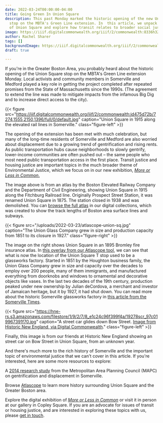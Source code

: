 ```yaml
---
date: 2022-03-24T00:00:00-04:00
title: Going Green In Union Square
description: This past Monday marked the historic opening of the new Union Square
  stop on the MBTA's Green Line extension. In  this article, we unpack the history
  of Union Square and explore how transit relates to broader social justice issues.
image: https://iiif.digitalcommonwealth.org/iiif/2/commonwealth:8336h321k/5769,3284,917,438/1200,/0/default.jpg
author: Rachel Sharer
tags: []
backgroundImage: https://iiif.digitalcommonwealth.org/iiif/2/commonwealth:8336h321k/5769,3284,917,438/1200,/0/default.jpg
draft: true

---
```

If you're in the Greater Boston Area, you probably heard about the historic opening of the Union Square stop on the MBTA's Green Line extension Monday. Local activists and community members in Somerville and Medford played a key role in getting the project completed after repeated promises from the State of Massachusetts since the 1990s. (The agreement to extend the line was made to mitigate impacts from the infamous Big Dig and to increase direct access to the city).

{{< figure src="https://iiif.digitalcommonwealth.org/iiif/2/commonwealth:jd475d72b/7274,1555,2150,1396/full/0/default.jpg" caption="Union Square in 1915 along the elevated rail lines in Somerville." class="figure-left" >}}

The opening of the extension has been met with much celebration, but many of the long-time residents of Somerville and Medford are also worried about displacement due to a growing trend of gentrification and rising rents. As public transportation hubs cause neighborhoods to slowly gentrify, lower-income communities are often pushed out – the same people who most need public transportation access in the first place. Transit justice and housing justice are important topics in the much broader theme of Environmental Justice, which we focus on in our new exhibition, [_More or Less in Common_.](https://www.leventhalmap.org/digital-exhibitions/more-or-less-in-common/)

The image above is from an atlas by the Boston Elevated Railway Company and the Department of Civil Engineering, showing Union Square in 1915 along the Fitchburg Railroad line. Originally Prospect Street Station, it was renamed Union Square in 1875. The station closed in 1938 and was demolished. You can [browse the full atlas](https://collections.leventhalmap.org/search/commonwealth:pc28d1265) in our digital collections, which was created to show the track lengths of Boston area surface lines and subways.

{{< figure src="/uploads/2022-03-23/atlascope-union-sq.jpg" caption="The Union Glass Company grew in size and production capacity from 1851 to its closure in 1927." class="figure-right" >}}

The image on the right shows Union Square in an 1895 Bromley fire insurance atlas. In [this overlay from our Atlascope tool](https://atlascope.leventhalmap.org/#view:share$base:000$overlay:39999059015998$zoom:17.67$center:-7914221.51466886,5217555.864032405$mode:glass$pos:324), we can see that what is now the location of the Union Square T stop used to be a glassworks factory. Started in 1851 by the Houghton business family, the Union Glass Company grew in size and capacity over the decades to employ over 200 people, many of them immigrants, and manufactured everything from doorknobs and windows to ornamental and decorative objects like vases. In the last two decades of the 19th century, production peaked under new ownership by Julian deCordova, a merchant and investor of Jamaican heritage, but it by 1927, it had shut down. You can read more about the historic Somerville glassworks factory in [this article from the Somerville Times](https://www.thesomervilletimes.com/archives/59178).

{{< figure src="https://hne-rs.s3.amazonaws.com/filestore/1/9/2/7/8_e1c24c96f399f4a/19278scr_97c019967391f70.jpg" caption="A street car glides down Bow Street. [Image from Historic New England, via Digital Commonwealth](https://www.digitalcommonwealth.org/search/commonwealth-oai:bz60dk00g)." class="figure-left" >}}

Finally, this image is from our friends at Historic New England showing an street car on Bow Street in Union Square, from an unknown year.

And there's much more to the rich history of Somerville and the important topic of environmental justice that we can't cover in this article. If you're interested, here are some more resources to explore:

A [2014 research study](https://www.mapc.org/wp-content/uploads/2017/09/DimensionsOfDisplacement_ExecSumm_2_11_14_0.pdf) from the Metropolitan Area Planning Council (MAPC) on gentrification and displacement in Somerville.

Browse [Atlascope]() to learn more history surrounding Union Square and the Greater Boston area.

Explore the digital exhibition of [_More or Less in Common_](https://www.leventhalmap.org/digital-exhibitions/more-or-less-in-common/) or visit it in person at our gallery in Copley Square. If you are an advocate for issues of transit or housing justice, and are interested in exploring these topics with us, please [get in touch](mailto:info@leventhalmap.org).